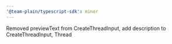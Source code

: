```yaml
---
'@team-plain/typescript-sdk': minor
---
```


Removed previewText from CreateThreadInput, add description to CreateThreadInput, Thread
